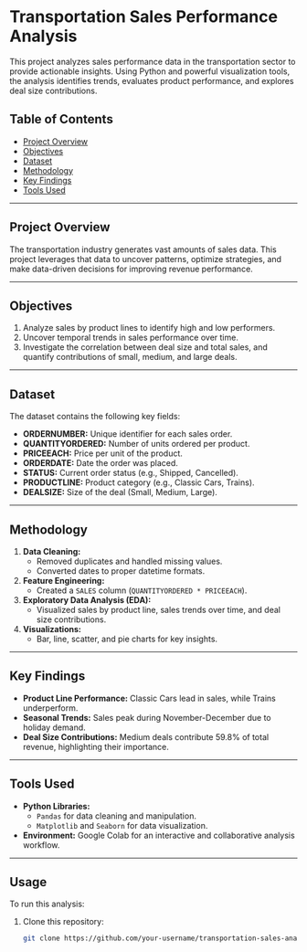 # Transportation Sales Performance Analysis

This project analyzes sales performance data in the transportation sector to provide actionable insights. Using Python and powerful visualization tools, the analysis identifies trends, evaluates product performance, and explores deal size contributions.

## Table of Contents
- [Project Overview](#project-overview)
- [Objectives](#objectives)
- [Dataset](#dataset)
- [Methodology](#methodology)
- [Key Findings](#key-findings)
- [Tools Used](#tools-used)

---

## Project Overview
The transportation industry generates vast amounts of sales data. This project leverages that data to uncover patterns, optimize strategies, and make data-driven decisions for improving revenue performance.

---

## Objectives
1. Analyze sales by product lines to identify high and low performers.
2. Uncover temporal trends in sales performance over time.
3. Investigate the correlation between deal size and total sales, and quantify contributions of small, medium, and large deals.

---

## Dataset
The dataset contains the following key fields:
- **ORDERNUMBER:** Unique identifier for each sales order.
- **QUANTITYORDERED:** Number of units ordered per product.
- **PRICEEACH:** Price per unit of the product.
- **ORDERDATE:** Date the order was placed.
- **STATUS:** Current order status (e.g., Shipped, Cancelled).
- **PRODUCTLINE:** Product category (e.g., Classic Cars, Trains).
- **DEALSIZE:** Size of the deal (Small, Medium, Large).

---

## Methodology
1. **Data Cleaning:** 
   - Removed duplicates and handled missing values.
   - Converted dates to proper datetime formats.
2. **Feature Engineering:** 
   - Created a `SALES` column (`QUANTITYORDERED * PRICEEACH`).
3. **Exploratory Data Analysis (EDA):** 
   - Visualized sales by product line, sales trends over time, and deal size contributions.
4. **Visualizations:**
   - Bar, line, scatter, and pie charts for key insights.

---

## Key Findings
- **Product Line Performance:** Classic Cars lead in sales, while Trains underperform.
- **Seasonal Trends:** Sales peak during November-December due to holiday demand.
- **Deal Size Contributions:** Medium deals contribute 59.8% of total revenue, highlighting their importance.

---

## Tools Used
- **Python Libraries:**
  - `Pandas` for data cleaning and manipulation.
  - `Matplotlib` and `Seaborn` for data visualization.
- **Environment:** Google Colab for an interactive and collaborative analysis workflow.

---

## Usage
To run this analysis:
1. Clone this repository:
   ```bash
   git clone https://github.com/your-username/transportation-sales-analysis.git
